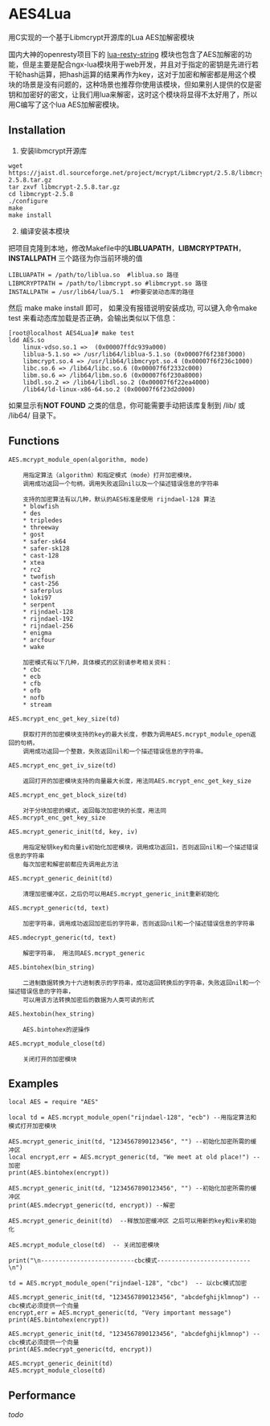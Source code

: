 # AES4Lua
用C实现的一个基于Libmcrypt开源库的Lua AES加解密模块

国内大神的openresty项目下的 [lua-resty-string](https://github.com/openresty/lua-resty-string) 模块也包含了AES加解密的功能，但是主要是配合ngx-lua模块用于web开发，并且对于指定的密钥是先进行若干轮hash运算，把hash运算的结果再作为key，这对于加密和解密都是用这个模块的场景是没有问题的，这种场景也推荐你使用该模块，但如果别人提供的仅是密钥和加密好的密文，让我们用lua来解密，这时这个模块将显得不太好用了，所以用C编写了这个lua AES加解密模块。

## Installation
1. 安装libmcrypt开源库
``` 
wget  https://jaist.dl.sourceforge.net/project/mcrypt/Libmcrypt/2.5.8/libmcrypt-2.5.8.tar.gz
tar zxvf libmcrypt-2.5.8.tar.gz
cd libmcrypt-2.5.8
./configure
make
make install
```
2. 编译安装本模块

把项目克隆到本地，修改Makefile中的**LIBLUAPATH**，**LIBMCRYPTPATH**，**INSTALLPATH** 三个路径为你当前环境的值
 
```
LIBLUAPATH = /path/to/liblua.so  #liblua.so 路径 
LIBMCRYPTPATH = /path/to/libmcrypt.so #libmcrypt.so 路径
INSTALLPATH = /usr/lib64/lua/5.1  #你要安装动态库的路径
```
然后 make  make install 即可， 如果没有报错说明安装成功, 可以键入命令make test 来看动态库加载是否正确，会输出类似以下信息：
```
[root@localhost AES4Lua]# make test
ldd AES.so
	linux-vdso.so.1 =>  (0x00007ffdc939a000)
	liblua-5.1.so => /usr/lib64/liblua-5.1.so (0x00007f6f238f3000)
	libmcrypt.so.4 => /usr/lib64/libmcrypt.so.4 (0x00007f6f236c1000)
	libc.so.6 => /lib64/libc.so.6 (0x00007f6f2332c000)
	libm.so.6 => /lib64/libm.so.6 (0x00007f6f230a8000)
	libdl.so.2 => /lib64/libdl.so.2 (0x00007f6f22ea4000)
	/lib64/ld-linux-x86-64.so.2 (0x00007f6f23d2d000)
```

如果显示有**NOT FOUND** 之类的信息，你可能需要手动把该库复制到 /lib/ 或 /lib64/ 目录下。

## Functions
```
AES.mcrypt_module_open(algorithm, mode)
 
    用指定算法（algorithm）和指定模式（mode）打开加密模块，
    调用成功返回一个句柄，调用失败返回nil以及一个描述错误信息的字符串

    支持的加密算法有以几种，默认的AES标准是使用 rijndael-128 算法
    * blowfish
    * des
    * tripledes
    * threeway
    * gost
    * safer-sk64
    * safer-sk128
    * cast-128
    * xtea
    * rc2
    * twofish
    * cast-256
    * saferplus
    * loki97
    * serpent
    * rijndael-128
    * rijndael-192
    * rijndael-256
    * enigma
    * arcfour
    * wake
 
    加密模式有以下几种，具体模式的区别请参考相关资料：
    * cbc
    * ecb
    * cfb
    * ofb
    * nofb
    * stream
```

```
AES.mcrypt_enc_get_key_size(td)
 
    获取打开的加密模块支持的key的最大长度，参数为调用AES.mcrypt_module_open返回的句柄，
    调用成功返回一个整数，失败返回nil和一个描述错误信息的字符串。
```

```
AES.mcrypt_enc_get_iv_size(td)
 
    返回打开的加密模块支持的向量最大长度，用法同AES.mcrypt_enc_get_key_size
```

```
AES.mcrypt_enc_get_block_size(td)
 
    对于分块加密的模式，返回每次加密块的长度，用法同AES.mcrypt_enc_get_key_size
```

```
AES.mcrypt_generic_init(td, key, iv)
 
    用指定秘钥key和向量iv初始化加密模块，调用成功返回1，否则返回nil和一个描述错误信息的字符串
    每次加密和解密前都应先调用此方法
```

```
AES.mcrypt_generic_deinit(td)
 
    清理加密缓冲区，之后仍可以用AES.mcrypt_generic_init重新初始化
```

```
AES.mcrypt_generic(td, text)
 
    加密字符串，调用成功返回加密后的字符串，否则返回nil和一个描述错误信息的字符串
```

```
AES.mdecrypt_generic(td, text)
 
    解密字符串， 用法同AES.mcrypt_generic
```

```
AES.bintohex(bin_string)
 
    二进制数据转换为十六进制表示的字符串，成功返回转换后的字符串，失败返回nil和一个描述错误信息的字符串，
    可以用该方法转换加密后的数据为人类可读的形式
```

```
AES.hextobin(hex_string)
 
    AES.bintohex的逆操作
```

```
AES.mcrypt_module_close(td)
 
    关闭打开的加密模块
```

## Examples

```
local AES = require "AES"
 
local td = AES.mcrypt_module_open("rijndael-128", "ecb") --用指定算法和模式打开加密模块
 
AES.mcrypt_generic_init(td, "1234567890123456", "") --初始化加密所需的缓冲区
local encrypt,err = AES.mcrypt_generic(td, "We meet at old place!") --加密
print(AES.bintohex(encrypt))
 
AES.mcrypt_generic_init(td, "1234567890123456", "") --初始化加密所需的缓冲区
print(AES.mdecrypt_generic(td, encrypt)) --解密 
 
AES.mcrypt_generic_deinit(td)  --释放加密缓冲区 之后可以用新的key和iv来初始化
 
AES.mcrypt_module_close(td)  -- 关闭加密模块
 
print("\n--------------------------cbc模式--------------------------\n")
 
td = AES.mcrypt_module_open("rijndael-128", "cbc")  -- 以cbc模式加密
 
AES.mcrypt_generic_init(td, "1234567890123456", "abcdefghijklmnop") -- cbc模式必须提供一个向量
encrypt,err = AES.mcrypt_generic(td, "Very important message")
print(AES.bintohex(encrypt))
 
AES.mcrypt_generic_init(td, "1234567890123456", "abcdefghijklmnop") -- cbc模式必须提供一个向量
print(AES.mdecrypt_generic(td, encrypt))
 
AES.mcrypt_generic_deinit(td)
AES.mcrypt_module_close(td)

```

## Performance
*todo*
